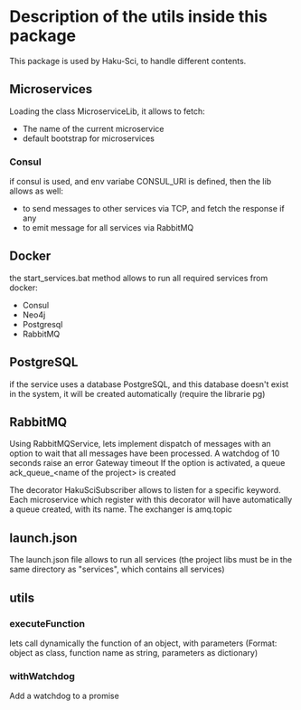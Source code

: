# Description of the utils inside this package

This package is used by Haku-Sci, to handle different contents.

## Microservices

Loading the class MicroserviceLib, it allows to fetch:

* The name of the current microservice
* default bootstrap for microservices

### Consul

if consul is used, and env variabe CONSUL_URI is defined, then the lib allows as well:

* to send messages to other services via TCP, and fetch the response if any
* to emit message for all services via RabbitMQ

## Docker

the start_services.bat method allows to run all required services from docker:

* Consul
* Neo4j
* Postgresql
* RabbitMQ

## PostgreSQL

if the service uses a database PostgreSQL, and this database doesn't exist in the system, it will be created automatically (require the librarie pg)

## RabbitMQ

Using RabbitMQService, lets implement dispatch of messages with an option to wait that all messages have been processed. A watchdog of 10 seconds raise an error Gateway timeout
If the option is activated, a queue ack_queue_\<name of the project\> is created  

The decorator HakuSciSubscriber allows to listen for a specific keyword.
Each microservice which register with this decorator will have automatically a queue created, with its name.
The exchanger is amq.topic

## launch.json

The launch.json file allows to run all services (the project libs must be in the same directory as "services", which contains all services)

## utils

### executeFunction

lets call dynamically the function of an object, with parameters
(Format: object as class, function name as string, parameters as dictionary)

### withWatchdog

Add a watchdog to a promise
